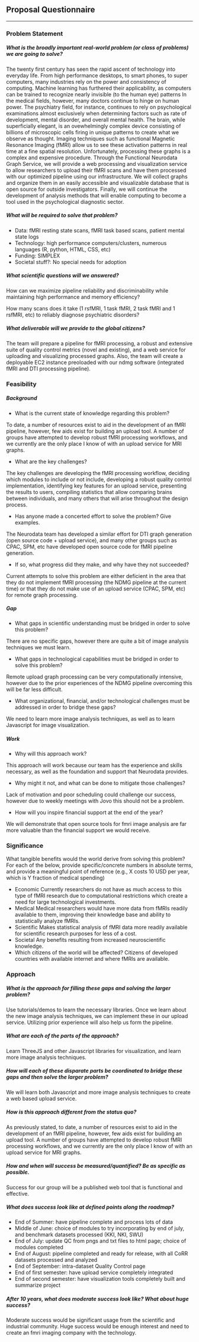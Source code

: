 ## Proposal Questionnaire
_______________________________________________________

### Problem Statement

##### What is the broadly important real-world problem (or class of problems) we are going to solve?

The twenty first century has seen the rapid ascent of technology into everyday life. From high performance desktops, to smart phones, to super computers, many industries rely on the power and consistency of computing. Machine learning has furthered their applicability, as computers can be trained to recognize nearly invisible (to the human eye) patterns  In the medical fields, however, many doctors continue to hinge on human power. The psychiatry field, for instance, continues to rely on psychological examinations almost exclusively when determining factors such as rate of development, mental disorder, and overall mental health. The brain, while superficially elegant, is an ovewhelmingly complex device consisting of billions of microscopic cells firing in unique patterns to create what we observe as thought. Imaging techniques such as functional Magnetic Resonance Imaging (fMRI) allow us to see these activation patterns in real time at a fine spatial resolution. Unfortunately, processing these graphs is a complex and expensive procedure. Through the Functional Neurodata Graph Service, we will provide a web processing and visualization service to allow researchers to upload their fMRI scans and have them processed with our optimized pipeline using our infrastructure. We will collect graphs and organize them in an easily accessible and visualizable database that is open source for outside investigators. Finally, we will continue the development of analysis methods that will enable computing to become a tool used in the psychological diagnostic sector. 

##### What will be required to solve that problem?

- Data: fMRI resting state scans, fMRI task based scans, patient mental state logs
- Technology: high performance computers/clusters, numerous languages (R, python, HTML, CSS, etc)
- Funding: SIMPLEX
- Societal stuff?: No special needs for adoption

##### What scientific questions will we answered?

How can we maximize pipeline reliability and discriminability while maintaining high performance and memory efficiency?

How many scans does it take (1 rsfMRI, 1 task fMRI, 2 task fMRI and 1 rsfMRI, etc) to reliably diagnose psychiatric disorders?

##### What deliverable will we provide to the global citizens?

The team will prepare a pipeline for fMRI processing, a robust and extensive suite of quality control metrics (novel and existing), and a web service for uploading and visualizing processed graphs. Also, the team will create a deployable EC2 instance preoloaded with our ndmg software (integrated fMRI and DTI processing pipeline).

### Feasibility

##### Background

- What is the current state of knowledge regarding this problem? 

To date, a number of resources exist to aid in the development of an fMRI pipeline, however, few aids exist for building an upload tool. A number of groups have attempted to develop robust fMRI processing workflows, and we currently are the only place I know of with an upload service for MRI graphs.  

- What are the key challenges? 

The key challenges are developing the fMRI processing workflow, deciding which modules to include or not include, developing a robust quality control implementation, identifying key features for an upload service, presenting the results to users, compiling statistics that allow comparing brains between individuals, and many others that will arise throughout the design process.  

- Has anyone made a concerted effort to solve the problem? Give examples. 

The Neurodata team has developed a similar effort for DTI graph generation (open source code + upload service), and many other groups such as CPAC, SPM, etc have developed open source code for fMRI pipeline generation.  

- If so, what progress did they make, and why have they not succeeded?

Current attempts to solve this problem are either deficient in the area that they do not implement fMRI processing (the NDMG pipeline at the current time) or that they do not make use of an upload service (CPAC, SPM, etc) for remote graph processing.  

##### Gap

- What gaps in scientific understanding must be bridged in order to solve this problem? 

There are no specific gaps, however there are quite a bit of image analysis techniques we must learn.

- What gaps in technological  capabilities must be bridged in order to solve this problem? 

Remote upload graph processing can be very computationally intensive, however due to the prior experiences of the NDMG pipeline overcoming this will be far less difficult.

- What organizational, financial, and/or technological challenges must be addressed in order to bridge these gaps?

We need to learn more image analysis techniques, as well as to learn Javascript for image visualization.

##### Work

- Why will this approach work? 

This approach will work because our team has the experience and skills necessary, as well as the foundation and support that Neurodata provides.

- Why might it not, and what can be done to mitigate those challenges? 

Lack of motivation and poor scheduling could challenge our success, however due to weekly meetings with Jovo this should not be a problem.

- How will you inspire financial support at the end of the year?

We will demonstrate that open source tools for fmri image analysis are far more valuable than the financial support we would receive.

### Significance

What tangible benefits would the world derive from solving this problem? For each of the below, provide specific/concrete numbers in absolute terms, and provide a meaningful point of reference (e.g., X costs 10 USD per year, which is Y fraction of medical spending)

- Economic
Currently researchers do not have as much access to this type of fMRI research due to computational restrictions which create a need for large technological investments.
- Medical
Medical researchers would have more data from fMRIs readily available to them, improving their knowledge base and ability to statistically analyze fMRIs.
- Scientific
Makes statistical analysis of fMRI data more readily available for scientific research purposes for less of a cost.
- Societal
Any benefits resulting from increased neuroscientific knowledge.
- Which citizens of the world will be affected?
Citizens of developed countries with available internet and where fMRIs are available.
 
### Approach

##### What is the approach for filling these gaps and solving the larger problem?

Use tutorials/demos to learn the necessary libraries. Once we learn about the new image analysis techniques, we can implement these in our upload service. Utilizing prior experience will also help us form the pipeline.


##### What are each of the parts of the approach?

Learn ThreeJS and other Javascript libraries for visualization, and learn more image analysis techniques.

##### How will each of these disparate parts be coordinated to bridge these gaps and then solve the larger problem? 

We will learn both Javascript and more image analysis techniques to create a web based upload service. 

##### How is this approach different from the status quo?

As previously stated, to date, a number of resources exist to aid in the development of an fMRI pipeline, however, few aids exist for building an upload tool. A number of groups have attempted to develop robust fMRI processing workflows, and we currently are the only place I know of with an upload service for MRI graphs.

##### How and when will success be measured/quantified?  Be as specific as possible.

Success for our group will be a published web tool that is functional and effective.

##### What does success look like at defined points along the roadmap?

- End of Summer: have pipeline complete and process lots of data
 - Middle of June: choice of modules to try incorporating by end of july, and benchmark datasets processed (KKI, NKI, SWU)
 - End of July: update QC from pngs and txt files to html page; choice of modules completed
 - End of August: pipeline completed and ready for release, with all CoRR datasets processed and analyzed
 - End of September: intra-dataset Quality Control page
- End of first semester: have upload service completely integrated
- End of second semester: have visualization tools completely built and summarize project

##### After 10 years, what does moderate success look like? What about huge success?

Moderate success would be significant usage from the scientific and industrial community. Huge success would be enough interest and need to create an fmri imaging company with the technology. 
